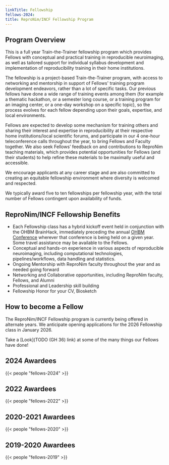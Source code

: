 ```yaml
---
linkTitle: Fellowship
fellows-2024:
title: ReproNim/INCF Fellowship Program
---
```



## Program Overview

This is a full year Train-the-Trainer fellowship program which provides Fellows with conceptual and practical training in reproducible neuroimaging, as well as tailored support for individual syllabus development and implementation of reproducibility training in their home institutions.

The fellowship is a project-based Train-the-Trainer program, with access to networking and mentorship in support of Fellows' training program development endeavors, rather than a lot of specific tasks. Our previous fellows have done a wide range of training events among them (for example a thematic hackathon, or a semester long course, or a training program for an imaging center, or a one-day workshop on a specific topic), so the process evolves for each fellow depending upon their goals, expertise, and local environments.

Fellows are expected to develop some mechanism for training others and sharing their interest and expertise in reproducibility at their respective home institutions/local scientific forums, and participate in our 4 one-hour teleconference calls throughout the year, to bring Fellows and Faculty together. We also seek Fellows’ feedback on and contributions to ReproNim teaching materials, which provides potential opportunities for Fellows (and their students) to help refine these materials to be maximally useful and accessible.

We encourage applicants at any career stage and are also committed to creating an equitable fellowship environment where diversity is welcomed and respected.

We typically award five to ten fellowships per fellowship year, with the total number of Fellows contingent upon availability of funds.

## ReproNim/INCF Fellowship Benefits

- Each Fellowship class has a hybrid kickoff event held in conjunction with the OHBM BrainHack, immediately preceding the annual [OHBM Conference](https://www.humanbrainmapping.org/i4a/pages/index.cfm?pageid=3298) wherever that conference is being held on a given year. Some travel assistance may be available to the Fellows.
- Conceptual and hands-on experience in various aspects of reproducible neuroimaging, including computational technologies, pipelines/workflows, data handling and statistics.
- Ongoing Mentorship with ReproNim faculty throughout the year and as needed going forward
- Networking and Collaborative opportunities, including ReproNim faculty, Fellows, and Alumni
- Professional and Leadership skill building
- Fellowship Honor for your CV, Biosketch

## How to become a Fellow

The ReproNim/INCF Fellowship program is currently being offered in alternate years. We anticipate opening applications for the 2026 Fellowship class in January 2026.

Take a [Look](TODO (GH 36) link) at some of the many things our Fellows have done!

## 2024 Awardees

{{< people "fellows-2024" >}}

## 2022 Awardees

{{< people "fellows-2022" >}}

## 2020-2021 Awardees

{{< people "fellows-2020" >}}

## 2019-2020 Awardees

{{< people "fellows-2019" >}}
